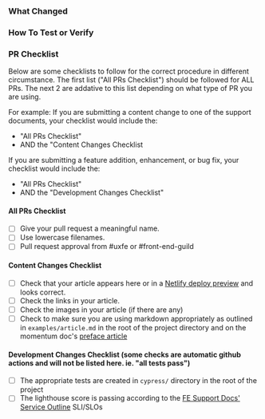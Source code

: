 <!-- Give your PR a recognizable title. For example: "FE-123: Add new prop to component" or "Resolve Issue #123: Fix bug in component" -->
<!-- Your PR title will be visible in changelogs -->

### What Changed

<!--
What changes does this PR propose?
Provide screenshots or [screen recordings](https://getkap.co/) for any visual changes.
-->

### How To Test or Verify

<!--
Describe any steps that may help reviewers verify changes.
Anything beyond basic unit testing, such as assistive tech usage, or special interactions.
-->

### PR Checklist

Below are some checklists to follow for the correct procedure in different circumstance. The first list ("All PRs Checklist") should be followed for ALL PRs. The next 2 are addative to this list depending on what type of PR you are using.

For example: If you are submitting a content change to one of the support documents, your checklist would include the:

- "All PRs Checklist"
- AND the "Content Changes Checklist

If you are submitting a feature addition, enhancement, or bug fix, your checklist would include the:

- "All PRs Checklist"
- AND the "Development Changes Checklist"

#### All PRs Checklist

- [ ] Give your pull request a meaningful name.
- [ ] Use lowercase filenames.
- [ ] Pull request approval from #uxfe or #front-end-guild

#### Content Changes Checklist

- [ ] Check that your article appears here or in a [Netlify deploy preview](https://app.netlify.com/sites/support-docs/deploys) and looks correct.
- [ ] Check the links in your article.
- [ ] Check the images in your article (if there are any)
- [ ] Check to make sure you are using markdown appropriately as outlined in `examples/article.md` in the root of the project directory and on the momentum doc's [preface article](https://support.sparkpost.com/momentum/4/4-preface)

#### Development Changes Checklist (some checks are automatic github actions and will not be listed here. ie. "all tests pass")

- [ ] The appropriate tests are created in `cypress/` directory in the root of the project
- [ ] The lighthouse score is passing according to the [FE Support Docs' Service Outline](https://sparkpost.atlassian.net/wiki/spaces/ENG/pages/1238728726/FE+Support+Docs) SLI/SLOs
